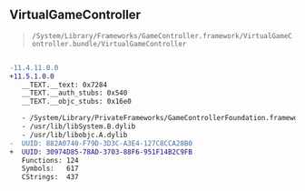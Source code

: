 ## VirtualGameController

> `/System/Library/Frameworks/GameController.framework/VirtualGameController.bundle/VirtualGameController`

```diff

-11.4.11.0.0
+11.5.1.0.0
   __TEXT.__text: 0x7284
   __TEXT.__auth_stubs: 0x540
   __TEXT.__objc_stubs: 0x16e0

   - /System/Library/PrivateFrameworks/GameControllerFoundation.framework/GameControllerFoundation
   - /usr/lib/libSystem.B.dylib
   - /usr/lib/libobjc.A.dylib
-  UUID: 882A0740-F79D-3D3C-A3E4-127C8CCA28B0
+  UUID: 30974D85-78AD-3703-88F6-951F14B2C9FB
   Functions: 124
   Symbols:   617
   CStrings:  437

```
